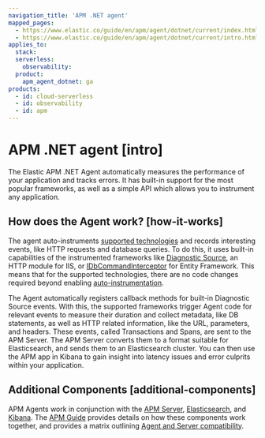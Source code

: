 ```yaml
---
navigation_title: 'APM .NET agent'
mapped_pages:
  - https://www.elastic.co/guide/en/apm/agent/dotnet/current/index.html
  - https://www.elastic.co/guide/en/apm/agent/dotnet/current/intro.html
applies_to:
  stack:
  serverless:
    observability:
  product:
    apm_agent_dotnet: ga
products:
  - id: cloud-serverless
  - id: observability
  - id: apm
---
```


# APM .NET agent [intro]

The Elastic APM .NET Agent automatically measures the performance of your application and tracks errors. It has built-in support for the most popular frameworks, as well as a simple API which allows you to instrument any application.


## How does the Agent work? [how-it-works]

The agent auto-instruments [supported technologies](/reference/supported-technologies.md) and records interesting events, like HTTP requests and database queries. To do this, it uses built-in capabilities of the instrumented frameworks like [Diagnostic Source](https://docs.microsoft.com/en-us/dotnet/api/system.diagnostics.diagnosticsource?view=netcore-3.0), an HTTP module for IIS, or [IDbCommandInterceptor](https://docs.microsoft.com/en-us/dotnet/api/system.data.entity.infrastructure.interception.idbcommandinterceptor?view=entity-framework-6.2.0) for Entity Framework. This means that for the supported technologies, there are no code changes required beyond enabling [auto-instrumentation](/reference/set-up-apm-net-agent.md).

The Agent automatically registers callback methods for built-in Diagnostic Source events. With this, the supported frameworks trigger Agent code for relevant events to measure their duration and collect metadata, like DB statements, as well as HTTP related information, like the URL, parameters, and headers. These events, called Transactions and Spans, are sent to the APM Server. The APM Server converts them to a format suitable for Elasticsearch, and sends them to an Elasticsearch cluster. You can then use the APM app in Kibana to gain insight into latency issues and error culprits within your application.


## Additional Components [additional-components]

APM Agents work in conjunction with the [APM Server](docs-content://solutions/observability/apm/index.md), [Elasticsearch](docs-content://get-started/index.md), and [Kibana](docs-content://get-started/the-stack.md). The [APM Guide](docs-content://solutions/observability/apm/index.md) provides details on how these components work together, and provides a matrix outlining [Agent and Server compatibility](docs-content://solutions/observability/apm/apm-agent-compatibility.md).
